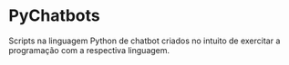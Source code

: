 # PyChatbots
Scripts na linguagem Python de chatbot criados no intuito de exercitar a programação com a respectiva linguagem.
